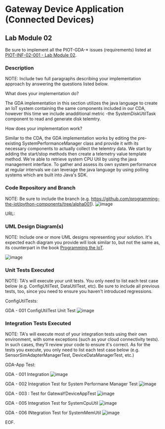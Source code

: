 # Gateway Device Application (Connected Devices)

## Lab Module 02

Be sure to implement all the PIOT-GDA-* issues (requirements) listed at [PIOT-INF-02-001 - Lab Module 02](https://github.com/orgs/programming-the-iot/projects/1#column-9974938).

### Description

NOTE: Include two full paragraphs describing your implementation approach by answering the questions listed below.

What does your implementation do? 

The GDA implementation in this section utilizes the java language to create an IoT system containing the same
components included in our CDA, however this time we include anadditional metric -the SystemDiskUtilTask component to 
read and generate disk telemtry. 

How does your implementation work?

Similar to the CDA, the GDA implementation works by editing the pre-existing SystemPerformanceManager class
and provide it with its necessary components to actually collect the telemtry data. We start by adding the
start/stop methods then create a telemetry value template method. We're able to retrieve system CPU Util by 
using the java management interface. To gather and assess its own system performance at regular intervals
we can leverage the java language by using polling systems which are built into Java's SDK. 

### Code Repository and Branch

NOTE: Be sure to include the branch (e.g. https://github.com/programming-the-iot/python-components/tree/alpha001).
![image](https://github.com/JadEletry/book-exercise-docs/assets/71851213/d6c4bcba-c348-48ef-888d-101813fcfafb)

URL: 

### UML Design Diagram(s)

NOTE: Include one or more UML designs representing your solution. It's expected each
diagram you provide will look similar to, but not the same as, its counterpart in the
book [Programming the IoT](https://learning.oreilly.com/library/view/programming-the-internet/9781492081401/).

![image](https://github.com/JadEletry/book-exercise-docs/assets/71851213/ebca867e-81c8-4e8f-9206-ada902381609)


### Unit Tests Executed

NOTE: TA's will execute your unit tests. You only need to list each test case below
(e.g. ConfigUtilTest, DataUtilTest, etc). Be sure to include all previous tests, too,
since you need to ensure you haven't introduced regressions.

ConfigUtilTests: 

GDA - 001 ConfigUtilTest Unit Test
![image](https://github.com/JadEletry/book-exercise-docs/assets/71851213/45721c5e-dc3f-4235-9fd9-f785048dfb69)


### Integration Tests Executed

NOTE: TA's will execute most of your integration tests using their own environment, with
some exceptions (such as your cloud connectivity tests). In such cases, they'll review
your code to ensure it's correct. As for the tests you execute, you only need to list each
test case below (e.g. SensorSimAdapterManagerTest, DeviceDataManagerTest, etc.)

GDA-App Test:

GDA - 001 Integration
![image](https://github.com/JadEletry/book-exercise-docs/assets/71851213/e40693f1-baab-445e-a649-a5c30aa3bb41)

GDA - 002 Integration Test for System Performane Manager Test
![image](https://github.com/JadEletry/book-exercise-docs/assets/71851213/62e98af7-ba03-4daf-a54e-d1a29c77f132)

GDA - 003 : Test for GatewaYDeviceAppTest
![image](https://github.com/JadEletry/book-exercise-docs/assets/71851213/ecd81905-383e-4139-ba3a-e4068471c527)

GDA - 005 Integration Test for SystemCpuUtil
![image](https://github.com/JadEletry/book-exercise-docs/assets/71851213/c92d8973-933e-46f7-8380-78d95c55373e)

GDA - 006 INtegration Test for SystemMemUtil
![image](https://github.com/JadEletry/book-exercise-docs/assets/71851213/bd6be850-3114-4861-bd3b-af3006f87e05)



EOF.
